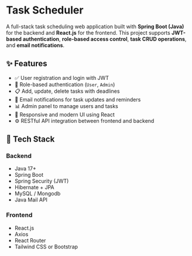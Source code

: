 # Task Scheduler

A full-stack task scheduling web application built with **Spring Boot (Java)** for the backend and **React.js** for the frontend. This project supports **JWT-based authentication**, **role-based access control**, **task CRUD operations**, and **email notifications**.

## ✨ Features

- ✅ User registration and login with JWT
- 🔐 Role-based authentication (`User`, `Admin`)
- 📋 Add, update, delete tasks with deadlines
- 📧 Email notifications for task updates and reminders
- 📊 Admin panel to manage users and tasks
- 🎯 Responsive and modern UI using React
- ⚙️ RESTful API integration between frontend and backend

## 🧰 Tech Stack

### Backend
- Java 17+
- Spring Boot
- Spring Security (JWT)
- Hibernate + JPA
- MySQL / Mongodb 
- Java Mail API

### Frontend
- React.js
- Axios
- React Router
- Tailwind CSS or Bootstrap
